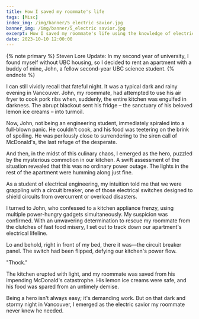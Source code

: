 ```yaml
---
title: How I saved my roommate's life
tags: [Misc]
index_img: /img/banner/5_electric savior.jpg
banner_img: /img/banner/5_electric savior.jpg
excerpt: How I saved my roommate's life using the knowledge of electricity.
date: 2023-10-10 12:00:00
---
```


{% note primary %}
Steven Lore Update: In my second year of university, I found myself without UBC housing, so I decided to rent an apartment with a buddy of mine, John, a fellow second-year UBC science student.
{% endnote %}

I can still vividly recall that fateful night. It was a typical dark and rainy evening in Vancouver. John, my roommate, had attempted to use his air fryer to cook pork ribs when, suddenly, the entire kitchen was engulfed in darkness. The abrupt blackout sent his fridge – the sanctuary of his beloved lemon ice creams – into turmoil.

Now, John, not being an engineering student, immediately spiraled into a full-blown panic. He couldn't cook, and his food was teetering on the brink of spoiling. He was perilously close to surrendering to the siren call of McDonald's, the last refuge of the desperate.

And then, in the midst of this culinary chaos, I emerged as the hero, puzzled by the mysterious commotion in our kitchen. A swift assessment of the situation revealed that this was no ordinary power outage. The lights in the rest of the apartment were humming along just fine.

As a student of electrical engineering, my intuition told me that we were grappling with a circuit breaker, one of those electrical switches designed to shield circuits from overcurrent or overload disasters.

I turned to John, who confessed to a kitchen appliance frenzy, using multiple power-hungry gadgets simultaneously. My suspicion was confirmed. With an unwavering determination to rescue my roommate from the clutches of fast food misery, I set out to track down our apartment's electrical lifeline.

Lo and behold, right in front of my bed, there it was—the circuit breaker panel. The switch had been flipped, defying our kitchen's power flow. 

"Thock."

The kitchen erupted with light, and my roommate was saved from his impending McDonald's catastrophe. His lemon ice creams were safe, and his food was spared from an untimely demise.

Being a hero isn't always easy; it's demanding work. But on that dark and stormy night in Vancouver, I emerged as the electric savior my roommate never knew he needed.
